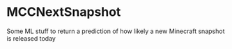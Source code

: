 # MCCNextSnapshot
 Some ML stuff to return a prediction of how likely a new Minecraft snapshot is released today

